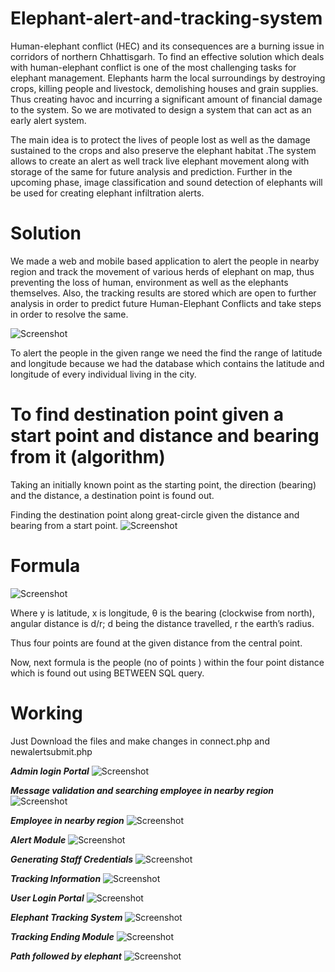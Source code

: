 # Elephant-alert-and-tracking-system
Human-elephant conflict (HEC) and its consequences are a burning issue in corridors of northern Chhattisgarh. To find an effective solution which deals with human-elephant conflict is one of the most challenging tasks for elephant management. Elephants harm the local surroundings by destroying crops, killing people and livestock, demolishing houses and grain supplies. Thus creating havoc and incurring a significant amount of financial damage to the system. So we are motivated to design a system that can act as an early alert system.

The main idea is to protect the lives of people lost as well as the damage sustained to the crops and also preserve the elephant habitat .The system allows to create an alert as well track live elephant movement along with storage of the same for future analysis and prediction. Further in the upcoming phase, image classification and sound detection of elephants will be used for creating elephant infiltration alerts.

# **Solution**
We made a web and mobile based application to alert the people in nearby region and track the movement of various herds of elephant on map, thus preventing the loss of human, environment as well as the elephants themselves. Also, the tracking results are stored which are open to further analysis in order to predict future Human-Elephant Conflicts and take steps in order to resolve the same.

![Screenshot](https://github.com/Mihirkumarsingh/Elephant-alert-and-tracking-system/blob/master/working_of_software.JPG)

To alert the people in the given range we need the find the range of latitude and longitude because we had the database which contains the latitude and longitude of every individual living in the city.
# **To find destination point given a start point and distance and bearing from it (algorithm)**
Taking an initially known point as the starting point, the direction (bearing) and the distance, a destination point is found out.

Finding the destination point along great-circle given the distance and bearing from a start point.
![Screenshot](https://github.com/Mihirkumarsingh/Elephant-alert-and-tracking-system/blob/master/bearing_angle.JPG)
# **Formula**
![Screenshot](https://github.com/Mihirkumarsingh/Elephant-alert-and-tracking-system/blob/master/formula.JPG)

Where y is latitude, x is longitude, θ is the bearing (clockwise from north), angular distance is d/r; d being the distance travelled, r the earth’s radius.

Thus four points are found at the given distance from the central point.

Now, next formula is the people (no of points ) within the four point distance which is found out using BETWEEN SQL query.

# **Working**
Just Download the files and make changes in connect.php and newalertsubmit.php 

***Admin login Portal***
![Screenshot](https://github.com/Mihirkumarsingh/Elephant-alert-and-tracking-system/blob/master/Capture1.JPG)


***Message validation and searching employee in nearby region***
![Screenshot](https://github.com/Mihirkumarsingh/Elephant-alert-and-tracking-system/blob/master/Capture2.JPG)


***Employee in nearby region***
![Screenshot](https://github.com/Mihirkumarsingh/Elephant-alert-and-tracking-system/blob/master/Capture3.JPG)


***Alert Module***
![Screenshot](https://github.com/Mihirkumarsingh/Elephant-alert-and-tracking-system/blob/master/Capture4.JPG)


***Generating Staff Credentials***
![Screenshot](https://github.com/Mihirkumarsingh/Elephant-alert-and-tracking-system/blob/master/Capture5.JPG)


***Tracking Information***
![Screenshot](https://github.com/Mihirkumarsingh/Elephant-alert-and-tracking-system/blob/master/Capture6.JPG)


***User Login Portal***
![Screenshot](https://github.com/Mihirkumarsingh/Elephant-alert-and-tracking-system/blob/master/Capture7.JPG)


***Elephant Tracking System***
![Screenshot](https://github.com/Mihirkumarsingh/Elephant-alert-and-tracking-system/blob/master/Capture8.JPG)


***Tracking Ending Module***
![Screenshot](https://github.com/Mihirkumarsingh/Elephant-alert-and-tracking-system/blob/master/Capture9.JPG)


***Path followed by elephant***
![Screenshot](https://github.com/Mihirkumarsingh/Elephant-alert-and-tracking-system/blob/master/Capture10.JPG)

